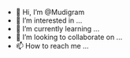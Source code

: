 - 👋 Hi, I’m @Mudigram
- 👀 I’m interested in ...
- 🌱 I’m currently learning ...
- 💞️ I’m looking to collaborate on ...
- 📫 How to reach me ...

<!---
Mudiagram/Mudiagram is a ✨ special ✨ repository because its `README.md` (this file) appears on your GitHub profile.
You can click the Preview link to take a look at your changes.
--->
